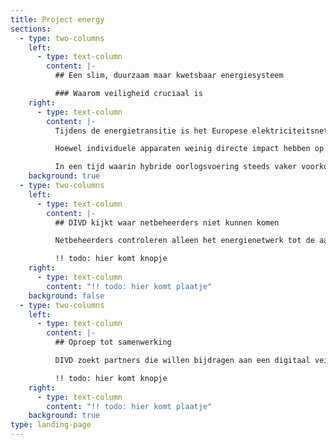 ```yaml
---
title: Project energy
sections:
  - type: two-columns
    left:
      - type: text-column
        content: |-
          ## Een slim, duurzaam maar kwetsbaar energiesysteem

          ### Waarom veiligheid cruciaal is
    right:
      - type: text-column
        content: |-
          Tijdens de energietransitie is het Europese elektriciteitsnetwerk uitgegroeid tot een complex ‘smart grid’. Hierin zijn consumenten niet langer alleen gebruikers, maar ook producenten van energie. Steeds meer apparaten zoals zonnepanelen, laadpalen, warmtepompen en slimme meters, zijn slim en met elkaar verbonden. Dit biedt grote kansen voor verduurzaming en innovatie, maar maakt het systeem ook kwetsbaarder voor schaalbare digitale aanvallen. 

          Hoewel individuele apparaten weinig directe impact hebben op het elektriciteitsnetwerk, kan grootschalige manipulatie door kwaadwillenden wel degelijk het elektriciteitsnetwerk ontwrichten en in sommige gevallen leiden tot een black-out op (inter)nationale schaal. Dit maakt het eerdergenoemde ‘smart grid’ kwetsbaar voor verstoring en angstzaaierij. 

          In een tijd waarin hybride oorlogsvoering steeds vaker voorkomt, groeit het besef dat samenwerking tussen alle betrokken partijen essentieel is om mogelijke ontwrichting van onze energievoorziening te voorkomen.*
    background: true
  - type: two-columns
    left:
      - type: text-column
        content: |-
          ## DIVD kijkt waar netbeheerders niet kunnen komen

          Netbeheerders controleren alleen het energienetwerk tot de aansluiting, terwijl de grootste risico’s in slimme apparaten achter de meter liggen. DIVD kan en mag wel tot achter de aansluiting onderzoek verrichten. Wij onderzoeken deze apparaten, identificeert kwetsbaarheden en informeert fabrikanten om misbruik te voorkomen.

          !! todo: hier komt knopje
    right:
      - type: text-column
        content: "!! todo: hier komt plaatje"
    background: false
  - type: two-columns
    left:
      - type: text-column
        content: |-
          ## Oproep tot samenwerking

          DIVD zoekt partners die willen bijdragen aan een digitaal veiliger energiesysteem. Daarom nodigen we bedrijven, experts en professionals uit om expertise, apparatuur of onderzoekscapaciteit beschikbaar te stellen. Download ons sponsordeck voor meer informatie

          !! todo: hier komt knopje
    right:
      - type: text-column
        content: "!! todo: hier komt plaatje"
    background: true
type: landing-page
---
```

